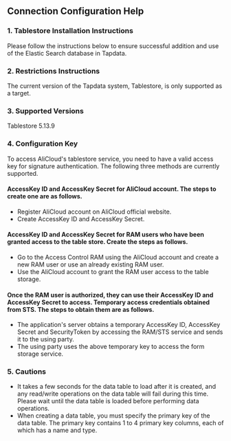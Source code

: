 ## **Connection Configuration Help**
### **1. Tablestore Installation Instructions**
Please follow the instructions below to ensure successful addition and use of the Elastic Search database in Tapdata.
### **2. Restrictions Instructions**
The current version of the Tapdata system, Tablestore, is only supported as a target.

### **3. Supported Versions**
Tablestore 5.13.9
### **4. Configuration Key**
To access AliCloud's tablestore service, you need to have a valid access key for signature authentication. The following three methods are currently supported.

#### AccessKey ID and AccessKey Secret for AliCloud account. The steps to create one are as follows.
* Register AliCloud account on AliCloud official website.
* Create AccessKey ID and AccessKey Secret.
#### AccessKey ID and AccessKey Secret for RAM users who have been granted access to the table store. Create the steps as follows.
* Go to the Access Control RAM using the AliCloud account and create a new RAM user or use an already existing RAM user.
* Use the AliCloud account to grant the RAM user access to the table storage.
#### Once the RAM user is authorized, they can use their AccessKey ID and AccessKey Secret to access. Temporary access credentials obtained from STS. The steps to obtain them are as follows.
* The application's server obtains a temporary AccessKey ID, AccessKey Secret and SecurityToken by accessing the RAM/STS service and sends it to the using party.
* The using party uses the above temporary key to access the form storage service.

### **5. Cautions**
* It takes a few seconds for the data table to load after it is created, and any read/write operations on the data table will fail during this time. Please wait until the data table is loaded before performing data operations.
* When creating a data table, you must specify the primary key of the data table. The primary key contains 1 to 4 primary key columns, each of which has a name and type.